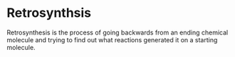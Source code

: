 # Retrosynthsis

Retrosynthesis is the process of going backwards from an ending chemical molecule and trying to find out what reactions generated it on a starting molecule.
